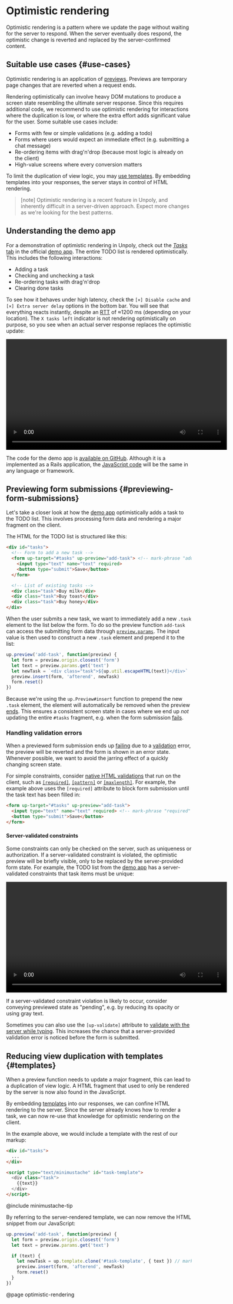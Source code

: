 Optimistic rendering
====================

Optimistic rendering is a pattern where we update the page
without waiting for the server to respond. When the server eventually does respond, the optimistic change
is reverted and replaced by the server-confirmed content.


## Suitable use cases {#use-cases}

Optimistic rendering is an application of [previews](/previews).
Previews are temporary page changes that are reverted when a request ends.

Rendering optimistically can involve heavy DOM mutations to produce a screen state resembling the ultimate server response.
Since this requires additional code, we recommend to use
optimistic rendering for interactions where the duplication is low, or where the extra effort adds significant value for the user.
Some suitable use cases include:

- Forms with few or simple validations (e.g. adding a todo)
- Forms where users would expect an immediate effect (e.g. submitting a chat message)
- Re-ordering items with drag'n'drop (because most logic is already on the client)
- High-value screens where every conversion matters

To limit the duplication of view logic, you may [use templates](#templates).
By embedding templates into your responses, the server stays in control of HTML rendering.

> [note]
> Optimistic rendering is a recent feature in Unpoly, and inherently difficult in a server-driven approach.
> Expect more changes as we're looking for the best patterns.


## Understanding the demo app

For a demonstration of optimistic rendering in Unpoly, check out the [*Tasks* tab](https://demo.unpoly.com/tasks)
in the official [demo app](https://demo.unpoly.com). The entire TODO list is rendered optimistically.
This includes the following interactions:

- Adding a task
- Checking and unchecking a task
- Re-ordering tasks with drag'n'drop
- Clearing done tasks

To see how it behaves under high latency, check the `[×] Disable cache` and `[×] Extra server delay` options in the bottom bar.
You will see that everything reacts instantly, despite an [RTT](https://en.wikipedia.org/wiki/Round-trip_delay)
of ≈1200 ms (depending on your location). The `X tasks left` indicator is not rendering optimistically on purpose,
so you see when an actual server response replaces the optimistic update:

<video src="images/optimistic-rendering-demo.mp4" controls width="600" aria-label="The demo app reacting instantly under high latency"></video>

The code for the demo app is [available on GitHub](https://github.com/unpoly/unpoly-demo).
Although it is a implemented as a Rails application,
the [JavaScript code](https://github.com/unpoly/unpoly-demo/blob/master/app/assets/javascripts/application.js)
will be the same in any language or framework.


## Previewing form submissions {#previewing-form-submissions}

Let's take a closer look at how the [demo app](https://demo.unpoly.com) optimistically adds a task
to the TODO list. This involves processing form data and rendering a major fragment on the client.

The HTML for the TODO list is structured like this:

```html
<div id="tasks">
  <!-- Form to add a new task -->
  <form up-target="#tasks" up-preview="add-task"> <!-- mark-phrase "add-task" -->
    <input type="text" name="text" required>
    <button type="submit">Save</button>
  </form>

  <!-- List of existing tasks -->
  <div class="task">Buy milk</div>
  <div class="task">Buy toast</div>
  <div class="task">Buy honey</div>
</div>
```

When the user submits a new task, we want to immediately add a new `.task` element to the list
below the form. To do so the preview function `add-task` can access the submitting form data
through [`preview.params`](/up.Preview.prototype.params). The input value is then used to
construct a new `.task` element and prepend it to the list:

```js
up.preview('add-task', function(preview) {
  let form = preview.origin.closest('form')
  let text = preview.params.get('text')
  let newTask = `<div class="task">${up.util.escapeHTML(text)}</div>`
  preview.insert(form, 'afterend', newTask)
  form.reset()
})
```

Because we're using the `up.Preview#insert` function to prepend the new `.task` element,
the element will automatically be removed when the preview [ends](/previews#overview).
This ensures a consistent screen state in cases where we end up *not* updating the entire `#tasks` fragment,
e.g. when the form submission [fails](/failed-responses).


### Handling validation errors

When a previewed form submission ends up [failing](/failed-responses) due to a [validation](/validation) error,
the preview will be reverted and the form is shown in an error state. Whenever possible, we want to avoid
the jarring effect of a quickly changing screen state.

For simple constraints, consider [native HTML validations](https://developer.mozilla.org/en-US/docs/Web/HTML/Constraint_validation) that run on the client,
such as [`[required]`](https://developer.mozilla.org/en-US/docs/Web/HTML/Attributes/required), [`[pattern]`](https://developer.mozilla.org/en-US/docs/Web/HTML/Attributes/pattern)
or [`[maxlength]`](https://developer.mozilla.org/en-US/docs/Web/HTML/Attributes/maxlength).
For example, the example above uses the `[required]` attribute to block form submission until
the task text has been filled in:

```html
<form up-target="#tasks" up-preview="add-task">
  <input type="text" name="text" required> <!-- mark-phrase "required" -->
  <button type="submit">Save</button>
</form>
```

#### Server-validated constraints

Some constraints can only be checked on the server, such as uniqueness or authorization.
If a server-validated constraint is violated, the optimistic preview will be briefly visible, only to be replaced by the
server-provided form state. For example, the TODO list from the [demo app](https://demo.unpoly.com) has a server-validated constraints
that task items must be unique:

<video src="images/optimistic-validation-failure.webm" controls width="600" aria-label="An optimistic form submission showing a server-provided validation error"></video>

If a server-validated constraint violation is likely to occur, consider conveying previewed state
as "pending", e.g. by reducing its opacity or using gray text.

Sometimes you can also use the `[up-validate]` attribute to [validate with the server while typing](/validation#validating-while-typing).
This increases the chance that a server-provided validation error is noticed before
the form is submitted.


## Reducing view duplication with templates {#templates}

When a preview function needs to update a major fragment, this can lead to a duplication of view logic.
A HTML fragment that used to only be rendered by the server is now also found in the JavaScript.

By embedding [templates](/templates) into our responses, we can confine HTML rendering to the server.
Since the server already knows how to render a task, we can now re-use that knowledge for optimistic rendering
on the client.

In the example above, we would include a template with the rest of our markup: 

```html
<div id="tasks">
  ...
</div>

<script type="text/minimustache" id="task-template">
  <div class="task">
    {{text}}
  </div>
</script>
```

@include minimustache-tip

By referring to the server-rendered template, we can now remove the HTML snippet from our JavaScript:

```js
up.preview('add-task', function(preview) {
  let form = preview.origin.closest('form')
  let text = preview.params.get('text')

  if (text) {
    let newTask = up.template.clone('#task-template', { text }) // mark-line
    preview.insert(form, 'afterend', newTask)
    form.reset()
  }
})
```





@page optimistic-rendering
